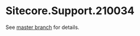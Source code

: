 # Sitecore.Support.210034

See [master branch](https://github.com/sitecoresupport/Sitecore.Support.210034) for details.